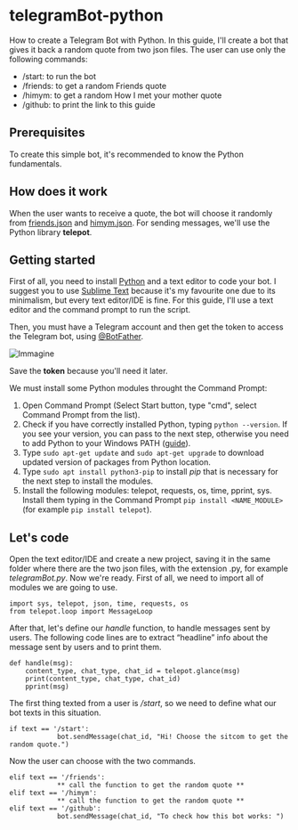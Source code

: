 # telegramBot-python
How to create a Telegram Bot with Python. In this guide, I'll create a bot that gives it back a random quote from two json files.
The user can use only the following commands:
* /start: to run the bot
* /friends: to get a random Friends quote
* /himym: to get a random How I met your mother quote
* /github: to print the link to this guide

## Prerequisites
To create this simple bot, it's recommended to know the Python fundamentals.

## How does it work
When the user wants to receive a quote, the bot will choose it randomly from [friends.json](friends.json) and [himym.json](himym.json). For sending messages, we'll use the Python library **telepot**.

## Getting started
First of all, you need to install [Python](https://www.python.org/downloads/) and a text editor to code your bot. I suggest you to use [Sublime Text](https://www.sublimetext.com/) because it's my favourite one due to its minimalism, but every text editor/IDE is fine. 
For this guide, I'll use a text editor and the command prompt to run the script.

Then, you must have a Telegram account and then get the token to access the Telegram bot, using [@BotFather](https://web.telegram.org/#/im?p=@BotFather).

![Immagine](https://user-images.githubusercontent.com/24494773/100155376-7575c280-2ea7-11eb-8a0d-30a1624e92bb.png)

Save the **token** because you'll need it later. 

We must install some Python modules throught the Command Prompt: 
1) Open Command Prompt (Select Start button, type "cmd", select Command Prompt from the list).
2) Check if you have correctly installed Python, typing `python --version`. If you see your version, you can pass to the next step, otherwise you need to add Python to your Windows PATH ([guide](https://datatofish.com/add-python-to-windows-path/)). 
3) Type `sudo apt-get update` and `sudo apt-get upgrade` to download updated version of packages from Python location.
4) Type `sudo apt install python3-pip` to install *pip* that is necessary for the next step to install the modules.
5) Install the following modules: telepot, requests, os, time, pprint, sys. Install them typing in the Command Prompt `pip install <NAME_MODULE>` (for example `pip install telepot`).

## Let's code
Open the text editor/IDE and create a new project, saving it in the same folder where there are the two json files, with the extension .py, for example *telegramBot.py*. 
Now we're ready. First of all, we need to import all of modules we are going to use. 

```
import sys, telepot, json, time, requests, os
from telepot.loop import MessageLoop

```

After that, let's define our *handle* function, to handle messages sent by users. The following code lines are to extract “headline” info about the message sent by users and to print them.

```
def handle(msg):
    content_type, chat_type, chat_id = telepot.glance(msg)
    print(content_type, chat_type, chat_id)
    pprint(msg)
```

The first thing texted from a user is */start*, so we need to define what our bot texts in this situation. 

```
if text == '/start':
            bot.sendMessage(chat_id, "Hi! Choose the sitcom to get the random quote.")
```
Now the user can choose with the two commands.

```
elif text == '/friends':
            ** call the function to get the random quote **
elif text == '/himym':
            ** call the function to get the random quote **
elif text == '/github':
            bot.sendMessage(chat_id, "To check how this bot works: ")
```

